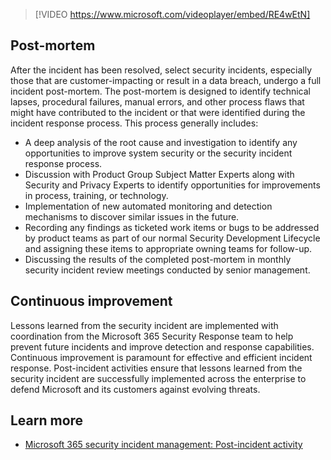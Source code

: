 >[!VIDEO https://www.microsoft.com/videoplayer/embed/RE4wEtN]

## Post-mortem

After the incident has been resolved, select security incidents, especially those that are customer-impacting or result in a data breach, undergo a full incident post-mortem. The post-mortem is designed to identify technical lapses, procedural failures, manual errors, and other process flaws that might have contributed to the incident or that were identified during the incident response process. This process generally includes:

- A deep analysis of the root cause and investigation to identify any opportunities to improve system security or the security incident response process.
- Discussion with Product Group Subject Matter Experts along with Security and Privacy Experts to identify opportunities for improvements in process, training, or technology.
- Implementation of new automated monitoring and detection mechanisms to discover similar issues in the future.
- Recording any findings as ticketed work items or bugs to be addressed by product teams as part of our normal Security Development Lifecycle and assigning these items to appropriate owning teams for follow-up.
- Discussing the results of the completed post-mortem in monthly security incident review meetings conducted by senior management.

## Continuous improvement

Lessons learned from the security incident are implemented with coordination from the Microsoft 365 Security Response team to help prevent future incidents and improve detection and response capabilities. Continuous improvement is paramount for effective and efficient incident response. Post-incident activities ensure that lessons learned from the security incident are successfully implemented across the enterprise to defend Microsoft and its customers against evolving threats.

## Learn more

- [Microsoft 365 security incident management: Post-incident activity](/compliance/assurance/assurance-sim-post-incident-activity?azure-portal=true)
